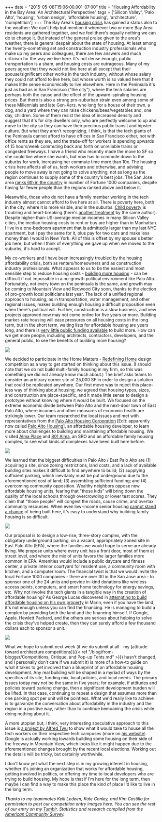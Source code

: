 +++
date = "2015-05-08T15:06:00.001-07:00"
title = "Housing Affordability in the Bay Area: An Architectural Perspective"
tags = ['Silicon Valley', 'Palo Alto', 'housing', 'urban design', 'affordable housing', 'architecture', 'competition']
+++
The Bay Area's [housing crisis](http://techcrunch.com/2014/04/14/sf-housing/) has gained a status akin to the weather: We can't help but mention it whenever two or more Bay Area residents are gathered together, and we feel there's equally nothing we can do to change it.  But instead of the general praise given to the area's weather, there is general despair about the state of housing.  At least among the twenty-something set and construction industry professionals who make up my peers and colleagues, there are few answers and much criticism for the way we live here.  It's not dense enough, public transportation is a sham, and housing costs are outrageous.  Many of my peers agree that they would not live here at all except that their spouse/significant other works in the tech industry, without whose salary they could not afford to live here, but whose worth is so valued here that it makes little sense economically to live elsewhere.  Here in the Peninsula it's just as bad as in San Francisco ("the city"), where the tech salaries are perhaps both the cause and the effect of the upward-spiraling housing prices.  But there is also a strong pro-suburban strain even among some of these Millennials and late Gen-Xers, who long for a house of their own, a dog, and a yard where they can raise chickens/bees/vegetables and, one day, children.  Some of them resist the idea of increased density and suggest that it's for city dwellers only, who are perfectly welcome to up and move to the city so they can have their precious public transit and hipster culture.  But what they aren't recognizing, I think, is that the tech giants of the Peninsula cannot afford to have offices in San Francisco either, not with office rents as they are, and the trade-off for workers is spending upwards of 15 hours/week commuting back and forth on unreliable trains or congested freeways.  I have a friend who recently made the move to SF so she could live where she wants, but now has to commute down to the suburbs for work, increasing her commute time more than 10x.  The housing crisis here affects all of us, tech workers and otherwise, and advising people to move away is not going to solve anything, not as long as the region continues to supply some of the country's best jobs.  The San Jose area [ranks 6th in the country](http://www.geolounge.com/list-fortune-1000-companies-urban-area/) in number of Fortune 1000 companies, despite having far fewer people than the regions ranked above and below it.

Meanwhile, those who do not have a family member working in the tech industry almost cannot afford to live here at all.  There is poverty here, both in the city, where it is more visible, and in the suburbs.  [Child poverty](http://www.cnn.com/interactive/2015/03/opinion/ctl-child-poverty/#0) is troubling and heart-breaking (here's [another treatment](http://www.cnn.com/2015/03/23/opinions/sutter-apple-google-poverty/) by the same author).  Despite higher-than-US-average median incomes in many Silicon Valley cities, the median housing costs to rent or buy are higher than in Manhattan.  I live in a one-bedroom apartment that is admittedly larger than my last NYC apartment, but I pay the same for it, plus pay for two cars and make less money than I would in New York.  All of this is offset by my spouse's better job here, but when I think of everything we gave up when we moved to the suburbs, it's hard to accept.

My co-workers and I have been increasingly troubled by the housing affordability crisis, both as renters/homeowners and as construction industry professionals.  What appears to us to be the easiest and most sensible step to reduce housing costs - [building more housing](http://www.bizjournals.com/sanfrancisco/blog/real-estate/2015/01/sf-tenants-rights-pro-density-development-sfbarf.html?page=all) - can be difficult if not impossible in a no-growth political environment like Palo Alto.  Fortunately, not every town on the peninsula is the same, and growth may be coming to Mountain View and Redwood City soon, thanks to the election of pro-growth local politicians last year.  The lack of a unified regional approach to housing, as in transportation, water management, and other regional issues, makes building enough housing a difficult proposition even when there's political will.  Further, construction is a slow business, and new projects approved now may not come online for five years or more.  Building market-rate housing will ease pressures on all housing costs in the long term, but in the short term, waiting lists for affordable housing are years long, and there is [very little public funding available](http://news.theregistrysf.com/bay-area-cities-struggle-finance-affordable-housing-wake-redevelopment-funding-halt/) to build more.  How can we get more people, including architects, contractors, developers, and the general public, to see the benefits of building more housing?

<img src="http://2.bp.blogspot.com/-6wABDT1DzQA/VU0uaoZ8ArI/AAAAAAAAFTs/oUADxGLcOig/s1600/2015.05.08%2BHome%2BMatters%2BCAW_Page_08.jpg"/>

We decided to participate in the Home Matters - [Redefining Home](http://www.homemattersamerica.com/design/brief/) design competition as a way to get started on thinking about this issue.  (I should note that we do not build multi-family housing in my firm, so this was something we did not already know much about.)  The brief asks teams to consider an arbitrary corner site of 25,000 SF in order to design a solution that could be replicated anywhere.  Our first move was to reject this place-less way of thinking about housing; we agreed that housing types, sizes, and construction are place-specific, and it made little sense to design a prototype without knowing where it would be built.  We focused on the extreme economic divide between Palo Alto and the next-door town of East Palo Alto, where incomes and other measures of economic health are strikingly lower.  Our team researched the local issues and met with representatives from the [Palo Alto Housing Corporation](http://www.paloaltohousingcorp.org/index.htm) [Edit: apparently now called [Palo Alto Housing](http://pah.community/)], an affordable housing developer, to learn more about challenges to building and maintaining affordable housing.  We visited [Alma Place](http://www.paloaltohousingcorp.org/properties/alma_place.htm) and [801 Alma](http://www.edenhousing.org/property/801-alma-family-apartments), an SRO and an affordable family housing complex, to see what kinds of complexes have been built here before.

<img src="http://4.bp.blogspot.com/-58dcHrSWEFs/VU0udBgkLDI/AAAAAAAAFUA/K7aoqw7irZ4/s1600/2015.05.08%2BHome%2BMatters%2BCAW_Page_09.jpg"/>

We learned that the biggest difficulties in Palo Alto / East Palo Alto are (1) acquiring a site, since zoning restrictions, land costs, and a lack of available building sites makes it difficult to find anywhere to build; (2) supplying sufficient parking, which inevitably must be put underground due to the aforementioned cost of land; (3) assembling sufficient funding; and (4) overcoming community opposition.  Wealthy neighbors oppose new affordable housing units, fearing that "those kids" will bring down the quality of the local schools through overcrowding or lower test scores.  They claim that "those people" will congest the roads, cause crime, and overtax community resources.  When even low-income senior housing [cannot stand a chance](http://www.mercurynews.com/breaking-news/ci_24462926/early-tally-shows-measure-d-senior-housing-project) of being built here, it's easy to understand why building family housing is so difficult.

<img src="http://4.bp.blogspot.com/-ZbkM-9X71-E/VU0udPCf3VI/AAAAAAAAFUE/qgwYDBiISPE/s1600/2015.05.08%2BHome%2BMatters%2BCAW_Page_10.jpg"/>

Our proposal is to design a low-rise, three-story complex, with the obligatory underground parking, on a vacant, appropriately zoned site in East Palo Alto (EPA), where the families we would hope to serve are already living.  We propose units where every unit has a front door, most of them at street level, and where the mix of units favors the larger families more common in EPA.  Amenities would include a public daycare and fitness center, a private interior courtyard for resident use, a community room with kitchen, and a computer room.  The financial twist is that we would invite the local Fortune 1000 companies - there are over 30 in the San Jose area - to sponsor one of the 24 units and provide in-kind donations like wireless access points, computers, and smart home technology for energy savings, etc.  Why not involve the tech giants in a tangible way in the creation of affordable housing?  As George Lucas discovered in [attempting to build affordable housing on his own property](http://www.cnet.com/news/george-lucas-to-build-affordable-housing-in-one-of-the-richest-parts-of-america/) in Marin, even if you have the land, it's not enough unless you can find the financing.  He is managing to build a complex by providing both the land and the financing himself.  If Google, Apple, Hewlett Packard, and the others are serious about helping to solve the crisis they've helped create, then they can surely afford a few thousand dollars each to sponsor a unit.

<img src="http://4.bp.blogspot.com/-AcYzxj4gppw/VU0udH31G2I/AAAAAAAAFT4/gNUa-9oz3sw/s1600/2015.05.08%2BHome%2BMatters%2BCAW_Page_11.jpg"/>

What we hope to submit next week (if we do submit at all - my [attitude toward architecture competitions]({{< ref "/blog/from-blogger/Competitions, Critique, and Pop-up Tents.md" >}}) hasn't changed, and I personally don't care if we submit it) is more of a how-to guide on what it takes to get involved than a blueprint of an affordable housing development.  Any real building will be shaped in a myriad of ways by the specifics of its site, funding mix, local policies, and local needs.  The primary issues today may not be the same in five years; for example, if attitudes and policies toward parking change, then a significant development burden will be lifted.  In that case, continuing to repeat a design that assumes more than one parking spot per unit will be pointless.  What we'd really like to achieve is to galvanize the conversation about affordability in the industry and the region in a positive way, rather than to continue bemoaning the crisis while doing nothing about it. 

A more utopian but, I think, very interesting speculative approach to this issue is [a project by Alfred Twu](http://www.spur.org/blog/2014-02-21/tech-campuses-cities-solution-housing-crisis) to show what it would take to house all the tech workers on their respective tech campuses (more on [his website](https://sites.google.com/site/techcampushousing/)).  Google is actually working towards building some housing on their side of the freeway in Mountain View, which looks like it might happen due to the aforementioned changes brought by the recent local elections.   Working out the details will be tricky, but certainly worthwhile.

I don't know yet what the next step is in my growing interest in housing, whether it's joining an organization that works for affordable housing, getting involved in politics, or offering my time to local developers who are trying to build housing.  My hope is that if I'm here for the long term, then maybe I can find a way to make this place the kind of place I'd like to live in the long term.

*Thanks to my teammates Kelli Ledeen, Kate Conley, and Kim Castillo for permission to post our competition entry images here.  You can see the rest of our entry on my [Tumblr](http://notbuiltinaday.tumblr.com/post/118472618578/competition-entry-for-home-matters-design).  Statistics and research compiled from the [American Community Survey](http://quickfacts.census.gov/qfd/states/06/0620956.html).*
